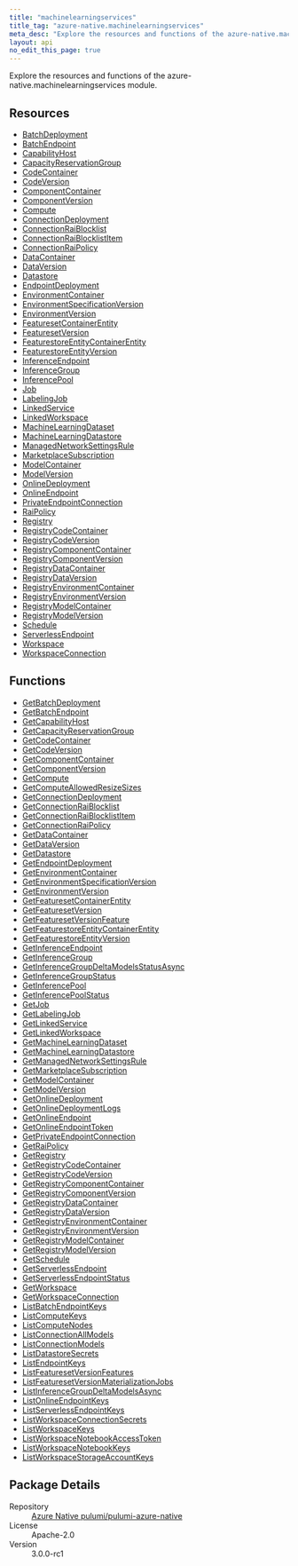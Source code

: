 ```yaml
---
title: "machinelearningservices"
title_tag: "azure-native.machinelearningservices"
meta_desc: "Explore the resources and functions of the azure-native.machinelearningservices module."
layout: api
no_edit_this_page: true
---
```


<!-- WARNING: this file was generated by Pulumi Docs Generator. -->
<!-- Do not edit by hand unless you're certain you know what you are doing! -->

Explore the resources and functions of the azure-native.machinelearningservices module.

<h2 id="resources">Resources</h2>
<ul class="api">
    <li><a href="batchdeployment/" title="BatchDeployment">BatchDeployment</a></li>
    <li><a href="batchendpoint/" title="BatchEndpoint">BatchEndpoint</a></li>
    <li><a href="capabilityhost/" title="CapabilityHost">CapabilityHost</a></li>
    <li><a href="capacityreservationgroup/" title="CapacityReservationGroup">CapacityReservationGroup</a></li>
    <li><a href="codecontainer/" title="CodeContainer">CodeContainer</a></li>
    <li><a href="codeversion/" title="CodeVersion">CodeVersion</a></li>
    <li><a href="componentcontainer/" title="ComponentContainer">ComponentContainer</a></li>
    <li><a href="componentversion/" title="ComponentVersion">ComponentVersion</a></li>
    <li><a href="compute/" title="Compute">Compute</a></li>
    <li><a href="connectiondeployment/" title="ConnectionDeployment">ConnectionDeployment</a></li>
    <li><a href="connectionraiblocklist/" title="ConnectionRaiBlocklist">ConnectionRaiBlocklist</a></li>
    <li><a href="connectionraiblocklistitem/" title="ConnectionRaiBlocklistItem">ConnectionRaiBlocklistItem</a></li>
    <li><a href="connectionraipolicy/" title="ConnectionRaiPolicy">ConnectionRaiPolicy</a></li>
    <li><a href="datacontainer/" title="DataContainer">DataContainer</a></li>
    <li><a href="dataversion/" title="DataVersion">DataVersion</a></li>
    <li><a href="datastore/" title="Datastore">Datastore</a></li>
    <li><a href="endpointdeployment/" title="EndpointDeployment">EndpointDeployment</a></li>
    <li><a href="environmentcontainer/" title="EnvironmentContainer">EnvironmentContainer</a></li>
    <li><a href="environmentspecificationversion/" title="EnvironmentSpecificationVersion">EnvironmentSpecificationVersion</a></li>
    <li><a href="environmentversion/" title="EnvironmentVersion">EnvironmentVersion</a></li>
    <li><a href="featuresetcontainerentity/" title="FeaturesetContainerEntity">FeaturesetContainerEntity</a></li>
    <li><a href="featuresetversion/" title="FeaturesetVersion">FeaturesetVersion</a></li>
    <li><a href="featurestoreentitycontainerentity/" title="FeaturestoreEntityContainerEntity">FeaturestoreEntityContainerEntity</a></li>
    <li><a href="featurestoreentityversion/" title="FeaturestoreEntityVersion">FeaturestoreEntityVersion</a></li>
    <li><a href="inferenceendpoint/" title="InferenceEndpoint">InferenceEndpoint</a></li>
    <li><a href="inferencegroup/" title="InferenceGroup">InferenceGroup</a></li>
    <li><a href="inferencepool/" title="InferencePool">InferencePool</a></li>
    <li><a href="job/" title="Job">Job</a></li>
    <li><a href="labelingjob/" title="LabelingJob">LabelingJob</a></li>
    <li><a href="linkedservice/" title="LinkedService">LinkedService</a></li>
    <li><a href="linkedworkspace/" title="LinkedWorkspace">LinkedWorkspace</a></li>
    <li><a href="machinelearningdataset/" title="MachineLearningDataset">MachineLearningDataset</a></li>
    <li><a href="machinelearningdatastore/" title="MachineLearningDatastore">MachineLearningDatastore</a></li>
    <li><a href="managednetworksettingsrule/" title="ManagedNetworkSettingsRule">ManagedNetworkSettingsRule</a></li>
    <li><a href="marketplacesubscription/" title="MarketplaceSubscription">MarketplaceSubscription</a></li>
    <li><a href="modelcontainer/" title="ModelContainer">ModelContainer</a></li>
    <li><a href="modelversion/" title="ModelVersion">ModelVersion</a></li>
    <li><a href="onlinedeployment/" title="OnlineDeployment">OnlineDeployment</a></li>
    <li><a href="onlineendpoint/" title="OnlineEndpoint">OnlineEndpoint</a></li>
    <li><a href="privateendpointconnection/" title="PrivateEndpointConnection">PrivateEndpointConnection</a></li>
    <li><a href="raipolicy/" title="RaiPolicy">RaiPolicy</a></li>
    <li><a href="registry/" title="Registry">Registry</a></li>
    <li><a href="registrycodecontainer/" title="RegistryCodeContainer">RegistryCodeContainer</a></li>
    <li><a href="registrycodeversion/" title="RegistryCodeVersion">RegistryCodeVersion</a></li>
    <li><a href="registrycomponentcontainer/" title="RegistryComponentContainer">RegistryComponentContainer</a></li>
    <li><a href="registrycomponentversion/" title="RegistryComponentVersion">RegistryComponentVersion</a></li>
    <li><a href="registrydatacontainer/" title="RegistryDataContainer">RegistryDataContainer</a></li>
    <li><a href="registrydataversion/" title="RegistryDataVersion">RegistryDataVersion</a></li>
    <li><a href="registryenvironmentcontainer/" title="RegistryEnvironmentContainer">RegistryEnvironmentContainer</a></li>
    <li><a href="registryenvironmentversion/" title="RegistryEnvironmentVersion">RegistryEnvironmentVersion</a></li>
    <li><a href="registrymodelcontainer/" title="RegistryModelContainer">RegistryModelContainer</a></li>
    <li><a href="registrymodelversion/" title="RegistryModelVersion">RegistryModelVersion</a></li>
    <li><a href="schedule/" title="Schedule">Schedule</a></li>
    <li><a href="serverlessendpoint/" title="ServerlessEndpoint">ServerlessEndpoint</a></li>
    <li><a href="workspace/" title="Workspace">Workspace</a></li>
    <li><a href="workspaceconnection/" title="WorkspaceConnection">WorkspaceConnection</a></li>
</ul>

<h2 id="functions">Functions</h2>
<ul class="api">
    <li><a href="getbatchdeployment/" title="GetBatchDeployment">GetBatchDeployment</a></li>
    <li><a href="getbatchendpoint/" title="GetBatchEndpoint">GetBatchEndpoint</a></li>
    <li><a href="getcapabilityhost/" title="GetCapabilityHost">GetCapabilityHost</a></li>
    <li><a href="getcapacityreservationgroup/" title="GetCapacityReservationGroup">GetCapacityReservationGroup</a></li>
    <li><a href="getcodecontainer/" title="GetCodeContainer">GetCodeContainer</a></li>
    <li><a href="getcodeversion/" title="GetCodeVersion">GetCodeVersion</a></li>
    <li><a href="getcomponentcontainer/" title="GetComponentContainer">GetComponentContainer</a></li>
    <li><a href="getcomponentversion/" title="GetComponentVersion">GetComponentVersion</a></li>
    <li><a href="getcompute/" title="GetCompute">GetCompute</a></li>
    <li><a href="getcomputeallowedresizesizes/" title="GetComputeAllowedResizeSizes">GetComputeAllowedResizeSizes</a></li>
    <li><a href="getconnectiondeployment/" title="GetConnectionDeployment">GetConnectionDeployment</a></li>
    <li><a href="getconnectionraiblocklist/" title="GetConnectionRaiBlocklist">GetConnectionRaiBlocklist</a></li>
    <li><a href="getconnectionraiblocklistitem/" title="GetConnectionRaiBlocklistItem">GetConnectionRaiBlocklistItem</a></li>
    <li><a href="getconnectionraipolicy/" title="GetConnectionRaiPolicy">GetConnectionRaiPolicy</a></li>
    <li><a href="getdatacontainer/" title="GetDataContainer">GetDataContainer</a></li>
    <li><a href="getdataversion/" title="GetDataVersion">GetDataVersion</a></li>
    <li><a href="getdatastore/" title="GetDatastore">GetDatastore</a></li>
    <li><a href="getendpointdeployment/" title="GetEndpointDeployment">GetEndpointDeployment</a></li>
    <li><a href="getenvironmentcontainer/" title="GetEnvironmentContainer">GetEnvironmentContainer</a></li>
    <li><a href="getenvironmentspecificationversion/" title="GetEnvironmentSpecificationVersion">GetEnvironmentSpecificationVersion</a></li>
    <li><a href="getenvironmentversion/" title="GetEnvironmentVersion">GetEnvironmentVersion</a></li>
    <li><a href="getfeaturesetcontainerentity/" title="GetFeaturesetContainerEntity">GetFeaturesetContainerEntity</a></li>
    <li><a href="getfeaturesetversion/" title="GetFeaturesetVersion">GetFeaturesetVersion</a></li>
    <li><a href="getfeaturesetversionfeature/" title="GetFeaturesetVersionFeature">GetFeaturesetVersionFeature</a></li>
    <li><a href="getfeaturestoreentitycontainerentity/" title="GetFeaturestoreEntityContainerEntity">GetFeaturestoreEntityContainerEntity</a></li>
    <li><a href="getfeaturestoreentityversion/" title="GetFeaturestoreEntityVersion">GetFeaturestoreEntityVersion</a></li>
    <li><a href="getinferenceendpoint/" title="GetInferenceEndpoint">GetInferenceEndpoint</a></li>
    <li><a href="getinferencegroup/" title="GetInferenceGroup">GetInferenceGroup</a></li>
    <li><a href="getinferencegroupdeltamodelsstatusasync/" title="GetInferenceGroupDeltaModelsStatusAsync">GetInferenceGroupDeltaModelsStatusAsync</a></li>
    <li><a href="getinferencegroupstatus/" title="GetInferenceGroupStatus">GetInferenceGroupStatus</a></li>
    <li><a href="getinferencepool/" title="GetInferencePool">GetInferencePool</a></li>
    <li><a href="getinferencepoolstatus/" title="GetInferencePoolStatus">GetInferencePoolStatus</a></li>
    <li><a href="getjob/" title="GetJob">GetJob</a></li>
    <li><a href="getlabelingjob/" title="GetLabelingJob">GetLabelingJob</a></li>
    <li><a href="getlinkedservice/" title="GetLinkedService">GetLinkedService</a></li>
    <li><a href="getlinkedworkspace/" title="GetLinkedWorkspace">GetLinkedWorkspace</a></li>
    <li><a href="getmachinelearningdataset/" title="GetMachineLearningDataset">GetMachineLearningDataset</a></li>
    <li><a href="getmachinelearningdatastore/" title="GetMachineLearningDatastore">GetMachineLearningDatastore</a></li>
    <li><a href="getmanagednetworksettingsrule/" title="GetManagedNetworkSettingsRule">GetManagedNetworkSettingsRule</a></li>
    <li><a href="getmarketplacesubscription/" title="GetMarketplaceSubscription">GetMarketplaceSubscription</a></li>
    <li><a href="getmodelcontainer/" title="GetModelContainer">GetModelContainer</a></li>
    <li><a href="getmodelversion/" title="GetModelVersion">GetModelVersion</a></li>
    <li><a href="getonlinedeployment/" title="GetOnlineDeployment">GetOnlineDeployment</a></li>
    <li><a href="getonlinedeploymentlogs/" title="GetOnlineDeploymentLogs">GetOnlineDeploymentLogs</a></li>
    <li><a href="getonlineendpoint/" title="GetOnlineEndpoint">GetOnlineEndpoint</a></li>
    <li><a href="getonlineendpointtoken/" title="GetOnlineEndpointToken">GetOnlineEndpointToken</a></li>
    <li><a href="getprivateendpointconnection/" title="GetPrivateEndpointConnection">GetPrivateEndpointConnection</a></li>
    <li><a href="getraipolicy/" title="GetRaiPolicy">GetRaiPolicy</a></li>
    <li><a href="getregistry/" title="GetRegistry">GetRegistry</a></li>
    <li><a href="getregistrycodecontainer/" title="GetRegistryCodeContainer">GetRegistryCodeContainer</a></li>
    <li><a href="getregistrycodeversion/" title="GetRegistryCodeVersion">GetRegistryCodeVersion</a></li>
    <li><a href="getregistrycomponentcontainer/" title="GetRegistryComponentContainer">GetRegistryComponentContainer</a></li>
    <li><a href="getregistrycomponentversion/" title="GetRegistryComponentVersion">GetRegistryComponentVersion</a></li>
    <li><a href="getregistrydatacontainer/" title="GetRegistryDataContainer">GetRegistryDataContainer</a></li>
    <li><a href="getregistrydataversion/" title="GetRegistryDataVersion">GetRegistryDataVersion</a></li>
    <li><a href="getregistryenvironmentcontainer/" title="GetRegistryEnvironmentContainer">GetRegistryEnvironmentContainer</a></li>
    <li><a href="getregistryenvironmentversion/" title="GetRegistryEnvironmentVersion">GetRegistryEnvironmentVersion</a></li>
    <li><a href="getregistrymodelcontainer/" title="GetRegistryModelContainer">GetRegistryModelContainer</a></li>
    <li><a href="getregistrymodelversion/" title="GetRegistryModelVersion">GetRegistryModelVersion</a></li>
    <li><a href="getschedule/" title="GetSchedule">GetSchedule</a></li>
    <li><a href="getserverlessendpoint/" title="GetServerlessEndpoint">GetServerlessEndpoint</a></li>
    <li><a href="getserverlessendpointstatus/" title="GetServerlessEndpointStatus">GetServerlessEndpointStatus</a></li>
    <li><a href="getworkspace/" title="GetWorkspace">GetWorkspace</a></li>
    <li><a href="getworkspaceconnection/" title="GetWorkspaceConnection">GetWorkspaceConnection</a></li>
    <li><a href="listbatchendpointkeys/" title="ListBatchEndpointKeys">ListBatchEndpointKeys</a></li>
    <li><a href="listcomputekeys/" title="ListComputeKeys">ListComputeKeys</a></li>
    <li><a href="listcomputenodes/" title="ListComputeNodes">ListComputeNodes</a></li>
    <li><a href="listconnectionallmodels/" title="ListConnectionAllModels">ListConnectionAllModels</a></li>
    <li><a href="listconnectionmodels/" title="ListConnectionModels">ListConnectionModels</a></li>
    <li><a href="listdatastoresecrets/" title="ListDatastoreSecrets">ListDatastoreSecrets</a></li>
    <li><a href="listendpointkeys/" title="ListEndpointKeys">ListEndpointKeys</a></li>
    <li><a href="listfeaturesetversionfeatures/" title="ListFeaturesetVersionFeatures">ListFeaturesetVersionFeatures</a></li>
    <li><a href="listfeaturesetversionmaterializationjobs/" title="ListFeaturesetVersionMaterializationJobs">ListFeaturesetVersionMaterializationJobs</a></li>
    <li><a href="listinferencegroupdeltamodelsasync/" title="ListInferenceGroupDeltaModelsAsync">ListInferenceGroupDeltaModelsAsync</a></li>
    <li><a href="listonlineendpointkeys/" title="ListOnlineEndpointKeys">ListOnlineEndpointKeys</a></li>
    <li><a href="listserverlessendpointkeys/" title="ListServerlessEndpointKeys">ListServerlessEndpointKeys</a></li>
    <li><a href="listworkspaceconnectionsecrets/" title="ListWorkspaceConnectionSecrets">ListWorkspaceConnectionSecrets</a></li>
    <li><a href="listworkspacekeys/" title="ListWorkspaceKeys">ListWorkspaceKeys</a></li>
    <li><a href="listworkspacenotebookaccesstoken/" title="ListWorkspaceNotebookAccessToken">ListWorkspaceNotebookAccessToken</a></li>
    <li><a href="listworkspacenotebookkeys/" title="ListWorkspaceNotebookKeys">ListWorkspaceNotebookKeys</a></li>
    <li><a href="listworkspacestorageaccountkeys/" title="ListWorkspaceStorageAccountKeys">ListWorkspaceStorageAccountKeys</a></li>
</ul>

<h2 id="package-details">Package Details</h2>
<dl class="package-details">
	<dt>Repository</dt>
	<dd><a href="https://github.com/pulumi/pulumi-azure-native">Azure Native pulumi/pulumi-azure-native</a></dd>
	<dt>License</dt>
	<dd>Apache-2.0</dd>
	<dt>Version</dt>
	<dd>3.0.0-rc1</dd>
</dl>

